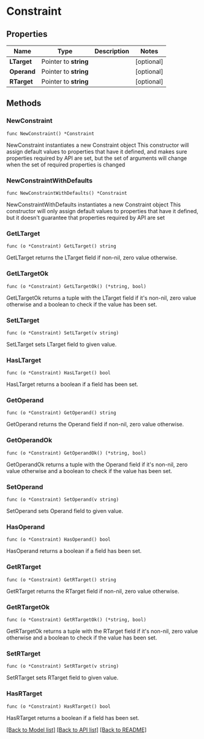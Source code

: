 # Constraint

## Properties

Name | Type | Description | Notes
------------ | ------------- | ------------- | -------------
**LTarget** | Pointer to **string** |  | [optional] 
**Operand** | Pointer to **string** |  | [optional] 
**RTarget** | Pointer to **string** |  | [optional] 

## Methods

### NewConstraint

`func NewConstraint() *Constraint`

NewConstraint instantiates a new Constraint object
This constructor will assign default values to properties that have it defined,
and makes sure properties required by API are set, but the set of arguments
will change when the set of required properties is changed

### NewConstraintWithDefaults

`func NewConstraintWithDefaults() *Constraint`

NewConstraintWithDefaults instantiates a new Constraint object
This constructor will only assign default values to properties that have it defined,
but it doesn't guarantee that properties required by API are set

### GetLTarget

`func (o *Constraint) GetLTarget() string`

GetLTarget returns the LTarget field if non-nil, zero value otherwise.

### GetLTargetOk

`func (o *Constraint) GetLTargetOk() (*string, bool)`

GetLTargetOk returns a tuple with the LTarget field if it's non-nil, zero value otherwise
and a boolean to check if the value has been set.

### SetLTarget

`func (o *Constraint) SetLTarget(v string)`

SetLTarget sets LTarget field to given value.

### HasLTarget

`func (o *Constraint) HasLTarget() bool`

HasLTarget returns a boolean if a field has been set.

### GetOperand

`func (o *Constraint) GetOperand() string`

GetOperand returns the Operand field if non-nil, zero value otherwise.

### GetOperandOk

`func (o *Constraint) GetOperandOk() (*string, bool)`

GetOperandOk returns a tuple with the Operand field if it's non-nil, zero value otherwise
and a boolean to check if the value has been set.

### SetOperand

`func (o *Constraint) SetOperand(v string)`

SetOperand sets Operand field to given value.

### HasOperand

`func (o *Constraint) HasOperand() bool`

HasOperand returns a boolean if a field has been set.

### GetRTarget

`func (o *Constraint) GetRTarget() string`

GetRTarget returns the RTarget field if non-nil, zero value otherwise.

### GetRTargetOk

`func (o *Constraint) GetRTargetOk() (*string, bool)`

GetRTargetOk returns a tuple with the RTarget field if it's non-nil, zero value otherwise
and a boolean to check if the value has been set.

### SetRTarget

`func (o *Constraint) SetRTarget(v string)`

SetRTarget sets RTarget field to given value.

### HasRTarget

`func (o *Constraint) HasRTarget() bool`

HasRTarget returns a boolean if a field has been set.


[[Back to Model list]](../README.md#documentation-for-models) [[Back to API list]](../README.md#documentation-for-api-endpoints) [[Back to README]](../README.md)


